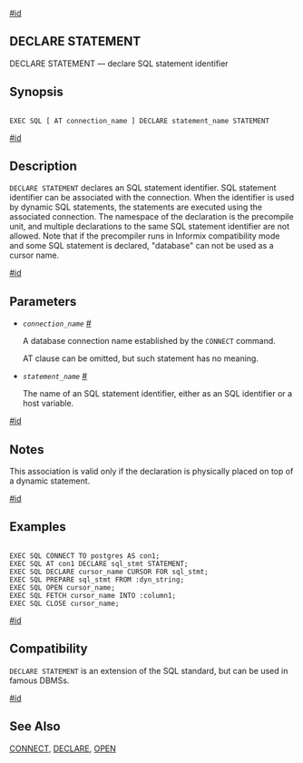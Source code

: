 [#id](#ECPG-SQL-DECLARE-STATEMENT)

## DECLARE STATEMENT

DECLARE STATEMENT — declare SQL statement identifier

## Synopsis

```

EXEC SQL [ AT connection_name ] DECLARE statement_name STATEMENT
```

[#id](#id-1.7.5.20.7.3)

## Description

`DECLARE STATEMENT` declares an SQL statement identifier. SQL statement identifier can be associated with the connection. When the identifier is used by dynamic SQL statements, the statements are executed using the associated connection. The namespace of the declaration is the precompile unit, and multiple declarations to the same SQL statement identifier are not allowed. Note that if the precompiler runs in Informix compatibility mode and some SQL statement is declared, "database" can not be used as a cursor name.

[#id](#id-1.7.5.20.7.4)

## Parameters

* *`connection_name`* [#](#ECPG-SQL-DECLARE-STATEMENT-CONNECTION-NAME)

  A database connection name established by the `CONNECT` command.

  AT clause can be omitted, but such statement has no meaning.

- *`statement_name`* [#](#ECPG-SQL-DECLARE-STATEMENT-STATEMENT-NAME)

  The name of an SQL statement identifier, either as an SQL identifier or a host variable.

[#id](#id-1.7.5.20.7.5)

## Notes

This association is valid only if the declaration is physically placed on top of a dynamic statement.

[#id](#id-1.7.5.20.7.6)

## Examples

```

EXEC SQL CONNECT TO postgres AS con1;
EXEC SQL AT con1 DECLARE sql_stmt STATEMENT;
EXEC SQL DECLARE cursor_name CURSOR FOR sql_stmt;
EXEC SQL PREPARE sql_stmt FROM :dyn_string;
EXEC SQL OPEN cursor_name;
EXEC SQL FETCH cursor_name INTO :column1;
EXEC SQL CLOSE cursor_name;
```

[#id](#id-1.7.5.20.7.7)

## Compatibility

`DECLARE STATEMENT` is an extension of the SQL standard, but can be used in famous DBMSs.

[#id](#id-1.7.5.20.7.8)

## See Also

[CONNECT](ecpg-sql-connect), [DECLARE](ecpg-sql-declare), [OPEN](ecpg-sql-open)
